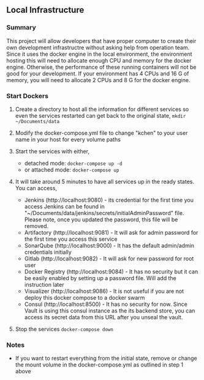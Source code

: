 ## Local Infrastructure

### Summary

This project will allow developers that have proper computer to create their own development infrastructre without asking help from operation team.  Since it uses the docker engine in the local environment, the environment hosting this will need to allocate enough CPU and memory for the docker engine.  Otherwise, the performance of these running containers will not be good for your development.  If your environment has 4 CPUs and 16 G of memory, you will need to allocate 2 CPUs and 8 G for the docker engine.

### Start Dockers

1. Create a directory to host all the information for different services so even the services restarted can get back to the original state,
``mkdir ~/Documents/data``

2. Modify the docker-compose.yml file to change "kchen" to your user name in your host for every volume paths

3. Start the services with either,
    * detached mode: ``docker-compose up -d``
    * or attached mode: ``docker-compose up``

4. It will take around 5 minutes to have all services up in the ready states.  You can access,
    * Jenkins (http://localhost:9080) - its credential for the first time you access Jenkins can be found in "~/Documents/data/jenkins/secrets/initialAdminPassword" file.  Please note, once you updated the password, this file will be removed.
    * Artifactory (http://localhost:9081) - It will ask for admin password for the first time you access this service
    * SonarQube (http://localhost:9000) - It has the default admin/admin credentials initially
    * Gitlab (http://localhost:9082) - It will ask for new password for root user
    * Docker Registry (http://localhost:9084) - It has no security but it can be easily enabled by setting up a password file.  Will add the instruction later
    * Visualizer (http://localhost:9086) - It is not useful if you are not deploy this docker compose to a docker swarm
    * Consul (http://localhost:8500) - It has no security for now.  Since Vault is using this consul instance as the its backend store, you can access its secret data from this URL after you unseal the vault.

5. Stop the services
``docker-compose down``

### Notes

* If you want to restart everything from the initial state, remove or change the mount volume in the docker-compose.yml as outlined in step 1 above
